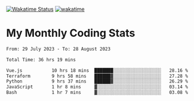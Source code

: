 [![Wakatime Status](https://github.com/noopurphalak/noopurphalak/workflows/wakatime-status-update/badge.svg)](https://github.com/noopurphalak/noopurphalak/actions/workflows/main.yml)
[![wakatime](https://wakatime.com/badge/user/80ace140-ef40-4fdd-b8ed-f3be3d2e1aea.svg)](https://wakatime.com/@80ace140-ef40-4fdd-b8ed-f3be3d2e1aea)

# My Monthly Coding Stats

<!--START_SECTION:waka-->

```txt
From: 29 July 2023 - To: 28 August 2023

Total Time: 36 hrs 19 mins

Vue.js           10 hrs 18 mins  ███████░░░░░░░░░░░░░░░░░░   28.16 %
Terraform        9 hrs 58 mins   ██████▓░░░░░░░░░░░░░░░░░░   27.28 %
Python           9 hrs 37 mins   ██████▓░░░░░░░░░░░░░░░░░░   26.29 %
JavaScript       1 hr 8 mins     ▓░░░░░░░░░░░░░░░░░░░░░░░░   03.14 %
Bash             1 hr 7 mins     ▓░░░░░░░░░░░░░░░░░░░░░░░░   03.08 %
```

<!--END_SECTION:waka-->
